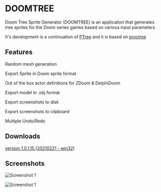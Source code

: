 # DOOMTREE
Doom Tree Sprite Generator (DOOMTREE) is an application that generates tree sprites for the Doom series games based on various input parameters.

It's development is a continuation of [PTree](https://github.com/jval1972/PTree) and it is based on [proctree](https://github.com/supereggbert/proctree.js/)


## Features
Random mesh generation

Export Sprite in Doom sprite format

Out of the box actor definitions for ZDoom & DelphiDoom

Export model in .obj format

Export screenshots to disk

Export screenshots to clipboard

Multiple Undo/Redo


## Downloads
[version 1.0.1.15 (20210221 - win32)](https://sourceforge.net/projects/doom-tree/files/DOOMTREE_1.0/DOOMTREE_1.0.1.15_bin.zip/download)


## Screenshots


![Screenshot 1](https://i.postimg.cc/3NDFy9Pf/doomtree1.png "Screenshot 1")


![Screenshot 1](https://i.postimg.cc/XXSc9dWj/doomtree2.png "Screenshot 2")

